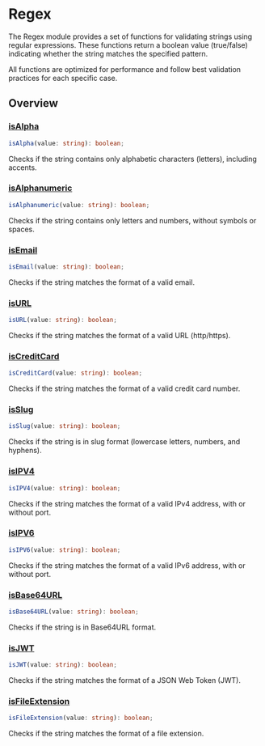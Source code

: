 # Regex

The Regex module provides a set of functions for validating strings using regular expressions. These functions return a boolean value (true/false) indicating whether the string matches the specified pattern.

All functions are optimized for performance and follow best validation practices for each specific case.

## Overview

### [isAlpha](./isAlpha.md)
```typescript
isAlpha(value: string): boolean;
```
Checks if the string contains only alphabetic characters (letters), including accents.

### [isAlphanumeric](./isAlphanumeric.md)
```typescript
isAlphanumeric(value: string): boolean;
```
Checks if the string contains only letters and numbers, without symbols or spaces.

### [isEmail](./isEmail.md)
```typescript
isEmail(value: string): boolean;
```
Checks if the string matches the format of a valid email.

### [isURL](./isURL.md)
```typescript
isURL(value: string): boolean;
```
Checks if the string matches the format of a valid URL (http/https).

### [isCreditCard](./isCreditCard.md)
```typescript
isCreditCard(value: string): boolean;
```
Checks if the string matches the format of a valid credit card number.

### [isSlug](./isSlug.md)
```typescript
isSlug(value: string): boolean;
```
Checks if the string is in slug format (lowercase letters, numbers, and hyphens).

### [isIPV4](./isIPV4.md)
```typescript
isIPV4(value: string): boolean;
```
Checks if the string matches the format of a valid IPv4 address, with or without port.

### [isIPV6](./isIPV6.md)
```typescript
isIPV6(value: string): boolean;
```
Checks if the string matches the format of a valid IPv6 address, with or without port.

### [isBase64URL](./isBase64URL.md)
```typescript
isBase64URL(value: string): boolean;
```
Checks if the string is in Base64URL format.

### [isJWT](./isJWT.md)
```typescript
isJWT(value: string): boolean;
```
Checks if the string matches the format of a JSON Web Token (JWT).

### [isFileExtension](./isFileExtension.md)
```typescript
isFileExtension(value: string): boolean;
```
Checks if the string matches the format of a file extension.
